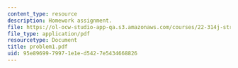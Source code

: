 ```yaml
---
content_type: resource
description: Homework assignment.
file: https://ol-ocw-studio-app-qa.s3.amazonaws.com/courses/22-314j-structural-mechanics-in-nuclear-power-technology-fall-2006/95e8969979971e1ed5427e5434668826_problem1.pdf
file_type: application/pdf
resourcetype: Document
title: problem1.pdf
uid: 95e89699-7997-1e1e-d542-7e5434668826
---
```

